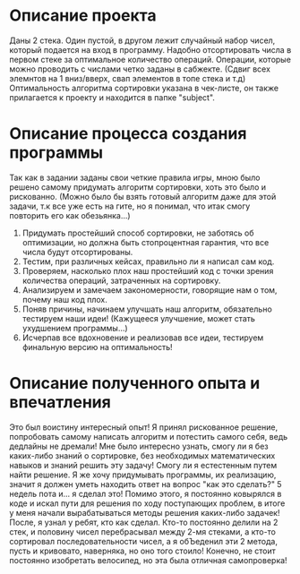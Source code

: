 # Описание проекта

Даны 2 стека. Один пустой, в другом лежит случайный набор чисел, который подается на вход в программу.
Надобно отсортировать числа в первом стеке за оптимальное количество операций. Операции, которые можно проводить с числами четко заданы в сабжекте.
(Сдвиг всех элемнтов на 1 вниз/вверх, свап элементов в топе стека и т.д)
Оптимальность алгоритма сортировки указана в чек-листе, он также прилагается к проекту и находится в папке "subject".

# Описание процесса создания программы

Так как в задании заданы свои четкие правила игры, мною было решено самому придумать алгоритм сортировки, хоть это было и рискованно.
(Можно было бы взять готовый алгоритм  даже для этой задачи, т.к все уже есть на гите, но я понимал, что итак смогу повторить его как обезьянка...)
1. Придумать простейший способ сортировки, не заботясь об оптимизации, но должна быть стопроцентная гарантия, что все числа будут отсортированы.
2. Тестим, при различных кейсах, правильно ли я написал сам код.
3. Проверяем, насколько плох наш простейший код с точки зрения количества операций, затраченных на сортировку.
4. Анализируем и замечаем закономерности, говорящие нам о том, почему наш код плох.
5. Поняв причины, начинаем улучшать наш алгоритм, обязательно тестируем наши идеи! (Кажущееся улучшение, может стать ухудшением программы...)
6. Исчерпав все вдохновение и реализовав все идеи, тестируем финальную версию на оптимальность!

# Описание полученного опыта и впечатления

Это был воистину интересный опыт! Я принял рискованное решение, попробовать самому написать алгоритм и потестить самого себя, ведь дедлайны не дремали!
Мне было интересно узнать, смогу ли я без каких-либо знаний о сортировке, без необходимых математических навыков и знаний решить эту задачу!
Смогу ли я естестенным путем найти решение. Я же хочу придумывать программы, их реализацию, значит я должен уметь находить ответ на вопрос "как это сделать?"
5 недель пота и... я сделал это! Помимо этого, я постоянно ковырялся в коде и искал пути для решения по ходу поступающих проблем, в итоге у меня начали вырабатываться
методы решения каких-либо задачек! После, я узнал у ребят, кто как сделал. Кто-то постоянно делили на 2 стек, и половину чисел перебрасывал между 2-мя стеками, а кто-то
сортировал последовательности чисел, а я обЪеденил эти 2 метода, пусть и кривовато, наверняка, но оно того стоило! Конечно, не стоит постоянно изобретать велосипед,
но эта была отличная самопроверка!
